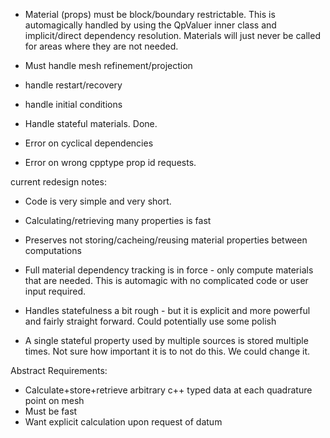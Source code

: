 
* Material (props) must be block/boundary restrictable.  This is automagically
  handled by using the QpValuer inner class and implicit/direct dependency
  resolution.  Materials will just never be called for areas where they are not needed.

* Must handle mesh refinement/projection
* handle restart/recovery
* handle initial conditions
* Handle stateful materials. Done.
* Error on cyclical dependencies
* Error on wrong cpptype prop id requests.

current redesign notes:

* Code is very simple and very short.

* Calculating/retrieving many properties is fast

* Preserves not storing/cacheing/reusing material properties between computations

* Full material dependency tracking is in force - only compute materials that
  are needed.  This is automagic with no complicated code or user input
  required.
 
* Handles statefulness a bit rough - but it is explicit and more powerful and
  fairly straight forward. Could potentially use some polish

* A single stateful property used by multiple sources is stored multiple
  times.  Not sure how important it is to not do this.  We could change it.

Abstract Requirements:

* Calculate+store+retrieve arbitrary c++ typed data at each quadrature point on mesh
* Must be fast
* Want explicit calculation upon request of datum


